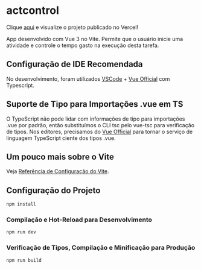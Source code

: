 # actcontrol

Clique [aqui](https://actcontrol.vercel.app/) e visualize o projeto publicado no Vercel!

App desenvolvido com Vue 3 no Vite. Permite que o usuário inicie uma atividade e controle o tempo gasto na execução desta tarefa.

## Configuração de IDE Recomendada

No desenvolvimento, foram utilizados [VSCode](https://code.visualstudio.com/) + [Vue Official](https://marketplace.visualstudio.com/items?itemName=Vue.volar) com Typescript.

## Suporte de Tipo para Importações .vue em TS

O TypeScript não pode lidar com informações de tipo para importações .vue por padrão, então substituímos o CLI tsc pelo vue-tsc para verificação de tipos. Nos editores, precisamos do [Vue Official](https://marketplace.visualstudio.com/items?itemName=Vue.volar) para tornar o serviço de linguagem TypeScript ciente dos tipos .vue.

## Um pouco mais sobre o Vite

Veja [Referência de Configuração do Vite](https://vitejs.dev/config/).

## Configuração do Projeto

```sh
npm install
```

### Compilação e Hot-Reload para Desenvolvimento

```sh
npm run dev
```

### Verificação de Tipos, Compilação e Minificação para Produção

```sh
npm run build
```
